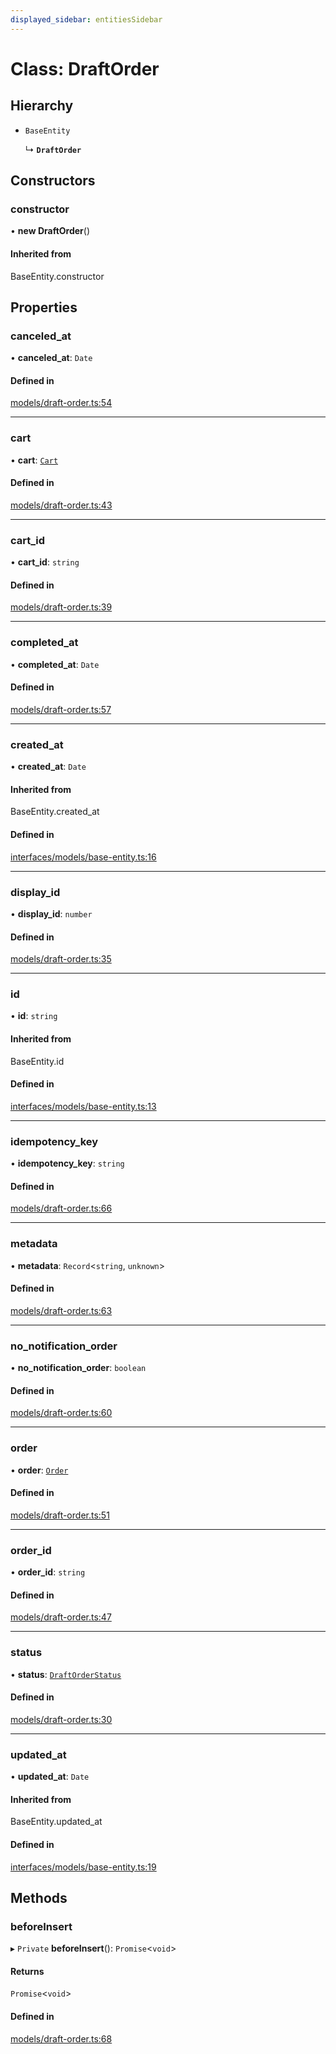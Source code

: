 ```yaml
---
displayed_sidebar: entitiesSidebar
---
```


# Class: DraftOrder

## Hierarchy

- `BaseEntity`

  ↳ **`DraftOrder`**

## Constructors

### constructor

• **new DraftOrder**()

#### Inherited from

BaseEntity.constructor

## Properties

### canceled\_at

• **canceled\_at**: `Date`

#### Defined in

[models/draft-order.ts:54](https://github.com/medusajs/medusa/blob/f7a63f178/packages/medusa/src/models/draft-order.ts#L54)

___

### cart

• **cart**: [`Cart`](Cart.md)

#### Defined in

[models/draft-order.ts:43](https://github.com/medusajs/medusa/blob/f7a63f178/packages/medusa/src/models/draft-order.ts#L43)

___

### cart\_id

• **cart\_id**: `string`

#### Defined in

[models/draft-order.ts:39](https://github.com/medusajs/medusa/blob/f7a63f178/packages/medusa/src/models/draft-order.ts#L39)

___

### completed\_at

• **completed\_at**: `Date`

#### Defined in

[models/draft-order.ts:57](https://github.com/medusajs/medusa/blob/f7a63f178/packages/medusa/src/models/draft-order.ts#L57)

___

### created\_at

• **created\_at**: `Date`

#### Inherited from

BaseEntity.created\_at

#### Defined in

[interfaces/models/base-entity.ts:16](https://github.com/medusajs/medusa/blob/f7a63f178/packages/medusa/src/interfaces/models/base-entity.ts#L16)

___

### display\_id

• **display\_id**: `number`

#### Defined in

[models/draft-order.ts:35](https://github.com/medusajs/medusa/blob/f7a63f178/packages/medusa/src/models/draft-order.ts#L35)

___

### id

• **id**: `string`

#### Inherited from

BaseEntity.id

#### Defined in

[interfaces/models/base-entity.ts:13](https://github.com/medusajs/medusa/blob/f7a63f178/packages/medusa/src/interfaces/models/base-entity.ts#L13)

___

### idempotency\_key

• **idempotency\_key**: `string`

#### Defined in

[models/draft-order.ts:66](https://github.com/medusajs/medusa/blob/f7a63f178/packages/medusa/src/models/draft-order.ts#L66)

___

### metadata

• **metadata**: `Record`<`string`, `unknown`\>

#### Defined in

[models/draft-order.ts:63](https://github.com/medusajs/medusa/blob/f7a63f178/packages/medusa/src/models/draft-order.ts#L63)

___

### no\_notification\_order

• **no\_notification\_order**: `boolean`

#### Defined in

[models/draft-order.ts:60](https://github.com/medusajs/medusa/blob/f7a63f178/packages/medusa/src/models/draft-order.ts#L60)

___

### order

• **order**: [`Order`](Order.md)

#### Defined in

[models/draft-order.ts:51](https://github.com/medusajs/medusa/blob/f7a63f178/packages/medusa/src/models/draft-order.ts#L51)

___

### order\_id

• **order\_id**: `string`

#### Defined in

[models/draft-order.ts:47](https://github.com/medusajs/medusa/blob/f7a63f178/packages/medusa/src/models/draft-order.ts#L47)

___

### status

• **status**: [`DraftOrderStatus`](../enums/DraftOrderStatus.md)

#### Defined in

[models/draft-order.ts:30](https://github.com/medusajs/medusa/blob/f7a63f178/packages/medusa/src/models/draft-order.ts#L30)

___

### updated\_at

• **updated\_at**: `Date`

#### Inherited from

BaseEntity.updated\_at

#### Defined in

[interfaces/models/base-entity.ts:19](https://github.com/medusajs/medusa/blob/f7a63f178/packages/medusa/src/interfaces/models/base-entity.ts#L19)

## Methods

### beforeInsert

▸ `Private` **beforeInsert**(): `Promise`<`void`\>

#### Returns

`Promise`<`void`\>

#### Defined in

[models/draft-order.ts:68](https://github.com/medusajs/medusa/blob/f7a63f178/packages/medusa/src/models/draft-order.ts#L68)
